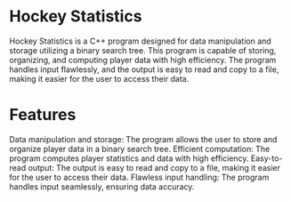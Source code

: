 # Hockey Statistics
Hockey Statistics is a C++ program designed for data manipulation and storage utilizing a binary search tree. This program is capable of storing, organizing, and computing player data with high efficiency. The program handles input flawlessly, and the output is easy to read and copy to a file, making it easier for the user to access their data.

# Features
Data manipulation and storage: The program allows the user to store and organize player data in a binary search tree.
Efficient computation: The program computes player statistics and data with high efficiency.
Easy-to-read output: The output is easy to read and copy to a file, making it easier for the user to access their data.
Flawless input handling: The program handles input seamlessly, ensuring data accuracy.
